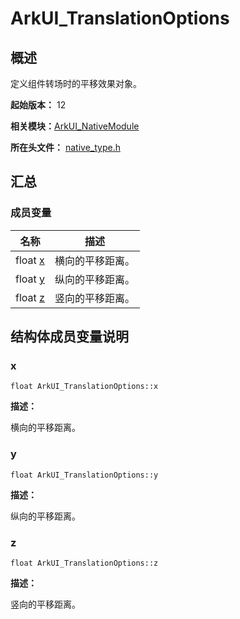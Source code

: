 # ArkUI_TranslationOptions


## 概述

定义组件转场时的平移效果对象。

**起始版本：** 12

**相关模块：**[ArkUI_NativeModule](_ark_u_i___native_module.md)

**所在头文件：** [native_type.h](native__type_8h.md)

## 汇总


### 成员变量

| 名称 | 描述 | 
| -------- | -------- |
| float [x](#x) | 横向的平移距离。  | 
| float [y](#y) | 纵向的平移距离。  | 
| float [z](#z) | 竖向的平移距离。  | 


## 结构体成员变量说明


### x

```
float ArkUI_TranslationOptions::x
```
**描述：**

横向的平移距离。


### y

```
float ArkUI_TranslationOptions::y
```
**描述：**

纵向的平移距离。


### z

```
float ArkUI_TranslationOptions::z
```
**描述：**

竖向的平移距离。

